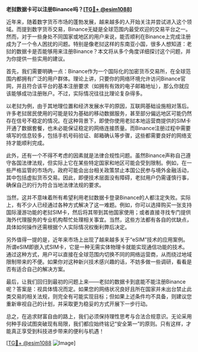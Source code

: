 **老挝数据卡可以注册Binance吗？[[TG💪+ @esim1088](https://t.me/s/esim1088)]**

近年来，随着数字货币市场的蓬勃发展，越来越多的人开始关注并尝试进入这个领域。而提到数字货币交易，Binance无疑是全球范围内最受欢迎的交易平台之一。然而，对于一些身处不同国家或地区的用户来说，能否顺利在Binance上完成注册成为了一个令人困扰的问题。特别是像老挝这样的东南亚小国，很多人想知道：老挝的数据卡是否能够用来注册Binance？本文将从多个角度详细探讨这个问题，并为你提供一些实用的建议。

首先，我们需要明确一点：Binance作为一个国际化的加密货币交易所，在全球范围内都拥有广泛的用户群体。理论上讲，只要你的网络环境允许访问Binance官网，并且符合该平台的基本注册要求（如拥有有效的电子邮箱地址），那么你就应该能够成功注册账户。不过，实际情况往往比理论复杂得多。

以老挝为例，由于其地理位置和经济发展水平的原因，互联网基础设施相对落后。许多老挝居民使用的可能是较为基础的移动数据服务，甚至部分偏远地区可能仍然存在信号不稳定的情况。在这种背景下，即使你使用老挝本地运营商提供的SIM卡开通了数据套餐，也未必能保证稳定的网络连接质量。而Binance注册过程中需要填写的信息较多，包括手机号码验证、邮箱确认等步骤，这些都需要良好的网络支持才能顺利完成。

此外，还有一个不得不考虑的因素就是法律合规性问题。虽然Binance声称自己遵守各国法律法规，但实际上它在某些特定国家和地区可能会受到限制。例如，在一些严格监管的市场内，政府可能会出台相关政策禁止本国公民参与境外金融活动，其中包括虚拟货币交易。因此，即便技术层面没有障碍，老挝用户仍需谨慎行事，确保自己的行为符合当地法律法规的要求。

当然，这并不意味着所有希望利用老挝数据卡登录Binance的人都注定失败。实际上，有不少人已经通过各种方式解决了这一难题。例如，你可以选择购买一张支持国际漫游功能的老挝SIM卡，然后将其带到其他国家使用；或者直接寻找专门提供海外代理服务的专业机构帮忙处理相关事宜。当然，这些方法都有各自的优缺点，具体如何操作还需根据个人实际情况权衡利弊后决定。

另外值得一提的是，近年来市场上出现了越来越多关于“eSIM”技术的应用案例。所谓eSIM即嵌入式SIM卡，它是一种无需实体物理卡就能实现通信功能的技术。通过这种方式，用户可以直接在全球范围内切换不同的网络运营商，从而绕过地域限制带来的不便。如果你对这种新兴技术感兴趣的话，不妨多做一些调研，看看是否有适合自己的解决方案。

最后，让我们回归到最初的问题上来——老挝的数据卡到底能不能注册Binance呢？答案是：视具体情况而定。如果您的网络状况良好且所在国家并未出台禁止此类交易的相关法规，则完全有可能实现目标；但如果上述条件均不具备，则建议您重新审视自己的计划，并采取更为稳妥的方式开展下一步行动。

总之，在追求财富自由的路上，我们必须保持理性思考与合法合规意识。无论采用何种手段试图突破现有局限，我们都应始终铭记“安全第一”的原则。只有这样，才能真正享受到科技进步带来的便利与机遇！

[[TG💪+ @esim1088](https://t.me/s/esim1088) ![Image](https://i.postimg.cc/4NQfJmqS/Snipaste-2025-05-13-00-14-12.png)]
